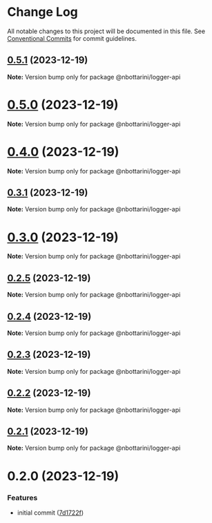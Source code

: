 # Change Log

All notable changes to this project will be documented in this file.
See [Conventional Commits](https://conventionalcommits.org) for commit guidelines.

## [0.5.1](https://github.com/nbottarini/logger-js/compare/v0.5.0...v0.5.1) (2023-12-19)

**Note:** Version bump only for package @nbottarini/logger-api





# [0.5.0](https://github.com/nbottarini/logger-js/compare/v0.4.0...v0.5.0) (2023-12-19)

**Note:** Version bump only for package @nbottarini/logger-api





# [0.4.0](https://github.com/nbottarini/logger-js/compare/v0.3.1...v0.4.0) (2023-12-19)

**Note:** Version bump only for package @nbottarini/logger-api





## [0.3.1](https://github.com/nbottarini/logger-js/compare/v0.3.0...v0.3.1) (2023-12-19)

**Note:** Version bump only for package @nbottarini/logger-api





# [0.3.0](https://github.com/nbottarini/logger-js/compare/v0.2.5...v0.3.0) (2023-12-19)

**Note:** Version bump only for package @nbottarini/logger-api





## [0.2.5](https://github.com/nbottarini/logger-js/compare/v0.2.4...v0.2.5) (2023-12-19)

**Note:** Version bump only for package @nbottarini/logger-api





## [0.2.4](https://github.com/nbottarini/logger-js/compare/v0.2.3...v0.2.4) (2023-12-19)

**Note:** Version bump only for package @nbottarini/logger-api





## [0.2.3](https://github.com/nbottarini/logger-js/compare/v0.2.2...v0.2.3) (2023-12-19)

**Note:** Version bump only for package @nbottarini/logger-api





## [0.2.2](https://github.com/nbottarini/logger-js/compare/v0.2.1...v0.2.2) (2023-12-19)

**Note:** Version bump only for package @nbottarini/logger-api





## [0.2.1](https://github.com/nbottarini/logger-js/compare/v0.2.0...v0.2.1) (2023-12-19)

**Note:** Version bump only for package @nbottarini/logger-api





# 0.2.0 (2023-12-19)


### Features

* initial commit ([7d1722f](https://github.com/nbottarini/logger-js/commit/7d1722f3d1d3756c60ccca9d70879452986f185c))
